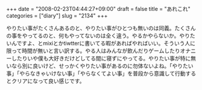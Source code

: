 +++
date = "2008-02-23T04:44:27+09:00"
draft = false
title = "あれこれ"
categories = ["diary"]
slug = "2134"
+++

やりたい事がたくさんあるのと、やりたい事がひとつも無いのは同義。たくさんの事をやってるのと、何もやってないのは全く違う。やるかやらないか。やりたいんですよ、とmixiとかtiwtterに書いてる暇があればやればいい。そういう人に限って時間が無いと言い訳する。やる人はみんなが飲んだりゲームしたりオナニーしたりいや僕も大好きだけどしてる間に寝ずにやってる。やりたい事が特に無いなら別に良いけど、せっかくやりたい事があるのに勿体ないよね。「やりたい事」「やらなきゃいけない事」「やらなくてよい事」を普段から意識して行動するとクリアになって良い感じです。
